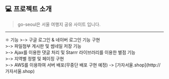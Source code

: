 <h2>💻 프로젝트 소개</h2>

>go-seoul은 서울 여행지 공유 사이트 입니다.<br>

<hr>
⚛️ 기능
>-> 구글 로그인 & 네이버 로그인 기능 구현<br>
>-> 파일첨부 게시판 및 썸네일 저장 기능<br>
>-> Ajax를 이용한 댓글 처리 및 Starrr 라이브러리를 이용한 별점 기능<br>
>-> 지역별 정렬 및 페이징 구현<br>
>-> AWS를 이용하여 서버 배포(무중단 배포 구현 예정) -> [가자서울.shop](http://가자서울.shop)<br>

